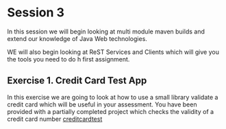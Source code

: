 # Session 3

In this session we will begin looking at multi module maven builds and extend our knowledge of Java Web technologies.

WE will also begin looking at ReST Services and Clients which will give you the tools you need to do h first assignment.

## Exercise 1. Credit Card Test App
In this exercise we are going to look at how to use a small library validate a credit card which will be useful in your assessment.
You have been provided with a partially completed project which checks the validity of a credit card number [creditcardtest](../session3/creditcardtest )

